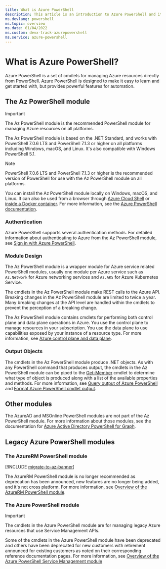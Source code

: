```yaml
---
title: What is Azure PowerShell
description: This article is an introduction to Azure PowerShell and its features.
ms.devlang: powershell
ms.topic: overview
ms.date: 01/04/2022
ms.custom: devx-track-azurepowershell
ms.service: azure-powershell
---
```


# What is Azure PowerShell?

Azure PowerShell is a set of cmdlets for managing Azure resources directly from PowerShell. Azure
PowerShell is designed to make it easy to learn and get started with, but provides powerful features
for automation.

## The Az PowerShell module

> [!IMPORTANT]
> The Az PowerShell module is the recommended PowerShell module for managing Azure resources on all
> platforms.

The Az PowerShell module is based on the .NET Standard, and works with PowerShell 7.0.6 LTS and
PowerShell 7.1.3 or higher on all platforms including Windows, macOS, and Linux. It's also
compatible with Windows PowerShell 5.1.

> [!NOTE]
> PowerShell 7.0.6 LTS and PowerShell 7.1.3 or higher is the recommended version of PowerShell for
> use with the Az PowerShell module on all platforms.

You can install the Az PowerShell module locally on Windows, macOS, and Linux. It can also be used
from a browser through [Azure Cloud Shell](/azure/cloud-shell/overview) or
[inside a Docker container](/powershell/azure/azureps-in-docker). For more information, see the
[Azure PowerShell documentation](/powershell/azure/).

### Authentication

Azure PowerShell supports several authentication methods. For detailed information about
authenticating to Azure from the Az PowerShell module, see
[Sign in with Azure PowerShell](/powershell/azure/authenticate-azureps).

### Module Design

The Az PowerShell module is a wrapper module for Azure service related PowerShell modules, usually
one module per Azure service such as `Az.Network` for Azure networking services and `Az.AKS` for
Azure Kubernetes Service.

The cmdlets in the Az PowerShell module make REST calls to the Azure API. Breaking changes in the Az
PowerShell module are limited to twice a year. Many breaking changes at the API level are handled
within the cmdlets to prevent the perception of a breaking change.

The Az PowerShell module contains cmdlets for performing both control plane and data plane
operations in Azure. You use the control plane to manage resources in your subscription. You use the
data plane to use capabilities exposed by your instance of a resource type. For more information,
see
[Azure control plane and data plane](/azure/azure-resource-manager/management/control-plane-and-data-plane).

### Output Objects

The cmdlets in the Az PowerShell module produce .NET objects. As with any PowerShell command that
produces output, the cmdlets in the Az PowerShell module can be piped to the
[Get-Member](/powershell/module/microsoft.powershell.utility/get-member) cmdlet to determine what
type of object is produced along with a list of the available properties and methods. For more
information, see [Query output of Azure PowerShell](/powershell/azure/queries-azureps) and
[Format Azure PowerShell cmdlet output](/powershell/azure/formatting-output).

## Other modules

The AzureAD and MSOnline PowerShell modules are not part of the Az PowerShell module. For more
information about those modules, see the documentation for
[Azure Active Directory PowerShell for Graph](/powershell/azure/active-directory/overview).

## Legacy Azure PowerShell modules

### The AzureRM PowerShell module

[!INCLUDE [migrate-to-az-banner](../../includes/migrate-to-az-banner.md)]

The AzureRM PowerShell module is no longer recommended as deprecation has been announced, new
features are no longer being added, and it's not cross platform. For more information, see
[Overview of the AzureRM PowerShell module](/powershell/azure/azurerm/overview).

### The Azure PowerShell module

> [!IMPORTANT]
> The cmdlets in the Azure PowerShell module are for managing legacy Azure resources that use
> Service Management APIs.

Some of the cmdlets in the Azure PowerShell module have been deprecated and others have been
deprecated for new customers with retirement announced for existing customers as noted on their
corresponding reference documentation pages. For more information, see
[Overview of the Azure PowerShell Service Management module](/powershell/azure/servicemanagement/overview)

